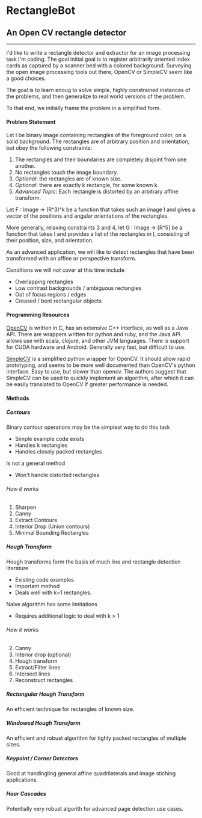 RectangleBot
============

An Open CV rectangle detector
-------------------
***

I'd like to write a rectangle detector and extractor for an image processing task I'm coding. The goal initial goal is to register arbitrarily oriented index cards as captured by a scanner bed with a colored background. Surveying the open image processing tools out there, OpenCV or SimpleCV seem like a good choices.

The goal is to learn enoug to solve simple, highly constrained instances of the problems, and then generalize to real world versions of the problem.



To that end, we initially frame the problem in a simplified form.


#### Problem Statement

Let I be binary image containing rectangles of the foreground color, on a solid background. The rectangles are of arbitrary position and orientation, but obey the following constraints:

1. The rectangles and their boundaries are completely disjoint from one another.
2. No rectangles touch the image boundary.
3. *Optional*: the rectangles are of known size. 
4. *Optional*: there are exactly k rectangle, for some known k.
5. *Advanced Topic*: Each rectangle is distorted by an arbitrary affine transform.

Let F : Image -> (R^3)^k  be a function that takes such an image I and gives a vector of the positions and angular orientations of the rectangles.

More generally, relaxing constraints 3 and 4, let G : Image -> [R^5] be a function that takes I and provides a list of the rectangles in I, consisting of their position, size, and orientation. 

As an advanced application, we will like to detect rectangles that have been transformed with an affine or perspective transform.


Conditions we will *not* cover at this time include

* Overlapping rectangles
* Low contrast backgrounds / ambiguous rectangles
* Out of focus regions / edges
* Creased / bent rectangular objects

#### Programming Resources

[OpenCV]() is written in C, has an extensive C++ interface, as well as a Java API. There are wrappers written for python and ruby, and the Java API allows use with scala, clojure, and other JVM languages. There is support for CUDA hardware and Android. Generally very fast, but difficult to use.

[SimpleCV]() is a simplified python wrapper for OpenCV. It should allow rapid prototyping, and seems to be more well documented than OpenCV's python interface. Easy to use, but slower than opencv. The authors suggest that SimpleCV can be used to quickly implement an algorithm, after which it can be easily translated to OpenCV if greater performance is needed.

#### Methods

##### Contours

Binary contour operations may be the simplest way to do this task

- Simple example code exists
- Handles k rectangles
- Handles closely packed rectangles

Is not a general method
- Won't handle distorted rectangles

###### How it works

1. Sharpen
2. Canny
3. Extract Contours
4. Interior Drop (Union contours)
5. Minimal Bounding Rectangles

##### Hough Transform

Hough transforms form the basis of much line and rectangle detection literature
* Existing code examples
* Important method
* Deals well with k=1 rectangles.

Naive algorithm has some limitations
* Requires additional logic to deal with k > 1 

###### How it works


2. Canny 
3. Interior drop (optional)
3. Hough transform
4. Extract/Filter lines
4. Intersect lines
5. Reconstruct rectangles

##### Rectangular Hough Transform

An efficient technique for rectangles of known size.

##### Windowed Hough Transform

An efficient and robust algorithm for tighly packed rectangles of multiple sizes.

##### Keypoint / Corner Detectors

Good at handingling general affine quadrilaterals and image stiching applications.

##### Haar Cascades

Potentially very robust algorith for advanced page detection use cases.
